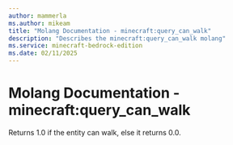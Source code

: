 ```yaml
---
author: mammerla
ms.author: mikeam
title: "Molang Documentation - minecraft:query_can_walk"
description: "Describes the minecraft:query_can_walk molang"
ms.service: minecraft-bedrock-edition
ms.date: 02/11/2025 
---
```


# Molang Documentation - minecraft:query_can_walk

Returns 1.0 if the entity can walk, else it returns 0.0.
